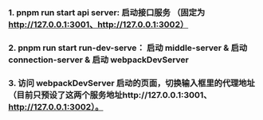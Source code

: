 ### 1. pnpm run start api server: 启动接口服务  （固定为 http://127.0.0.1:3001、http://127.0.0.1:3002）

### 2. pnpm run start run-dev-serve： 启动 middle-server & 启动 connection-server & 启动 webpackDevServer

### 3. 访问 webpackDevServer 启动的页面，切换输入框里的代理地址（目前只预设了这两个服务地址http://127.0.0.1:3001、http://127.0.0.1:3002）。
